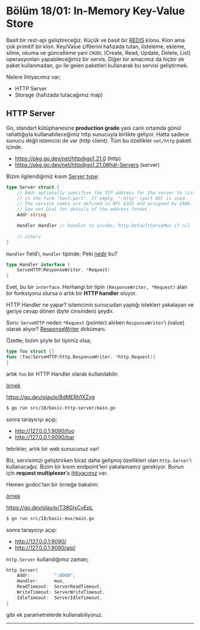 # Bölüm 18/01: In-Memory Key-Value Store

Basit bir rest-api geliştireceğiz. Küçük ve basit bir [REDIS][01] klonu. Klon
ama çok primitif bir klon. Key/Value çiftlerini hafızada tutan, listeleme,
ekleme, silme, okuma ve güncelleme yani `CRUDL` (Create, Read, Update, Delete,
List) operasyonları yapabileceğimiz bir servis. Diğer bir amacımız da hiçbir
ek paket kullanmadan, go ile gelen paketleri kullanarak bu servisi geliştirmek.

Nelere ihtiyacımız var;

- HTTP Server
- Storage (hafızada tutacağımız map)

## HTTP Server

Go, standart kütüphanesine **production grade** yani canlı ortamda gönül
rahatlığıyla kullanabileceğimiz http sunucuyla birlikte geliyor. Hatta sadece
sunucu değil istemcisi de var (http client). Tüm bu özellikler `net/http`
paketi içinde.

- https://pkg.go.dev/net/http@go1.21.0 (http)
- https://pkg.go.dev/net/http@go1.21.0#hdr-Servers (server)

Bizim ilgilendiğimiz kısım [Server type][02]:

```go
type Server struct {
	// Addr optionally specifies the TCP address for the server to listen on,
	// in the form "host:port". If empty, ":http" (port 80) is used.
	// The service names are defined in RFC 6335 and assigned by IANA.
	// See net.Dial for details of the address format.
	Addr string

	Handler Handler // handler to invoke, http.DefaultServeMux if nil
    
    // others
}
```

`Handler` field’ı, `Handler` tipinde; Peki [nedir][03] bu?

```go
type Handler interface {
	ServeHTTP(ResponseWriter, *Request)
}
```

Evet, bu bir `interface`. Herhangi bir tipin `(ResponseWriter, *Request)` alan
bir fonksiyonu olursa o artık bir **HTTP handler** oluyor.

HTTP Handler ne yapar? istemcinin sunucudan yaptığı istekleri yakalayan ve
geriye cevap dönen (byte cinsinden) şeydir.

Soru: `ServeHTTP` neden `*Request` (pointer) alırken `ResponseWriter`’ı
(value) olarak alıyor? [ResponseWriter][04] dokümanı.

Özetle; bizim şöyle bir tipimiz olsa;

```go
type foo struct {}
func (foo)ServeHTTP(http.ResponseWriter, *http.Request){
}
```

artık `foo` bir HTTP Handler olarak kullanılabilir.

[örnek](../../src/18/basic-http-server)

https://go.dev/play/p/8dMERh1XZvg

```bash
$ go run src/18/basic-http-server/main.go
```

sonra tarayıcıyı açıp;

- http://127.0.0.1:9090/foo
- http://127.0.0.1:9090/bar

tebrikler, artık bir web sunucunuz var!

Biz, servisimizi geliştirirken biraz daha gelişmiş özellikleri olan
`http.Server`’ı kullanacağız. Bizim bir kısım endpoint’leri yakalamamız
gerekiyor. Bunun için **request multiplexer**’a [ihtiyacımız][05] var.

Hemen godoc’tan bir örneğe bakalım:

[örnek](../../src/18/basic-mux)

https://go.dev/play/p/T38GlxCvEpL

```bash
$ go run src/18/basic-mux/main.go
```

sonra tarayıcıyı açıp:

- http://127.0.0.1:9090/
- http://127.0.0.1:9090/api/

`http.Server` kullandığımız zaman;

```go
http.Server{
	Addr:         ":8000",
	Handler:      mux,
	ReadTimeout:  ServerReadTimeout,
	WriteTimeout: ServerWriteTimeout,
	IdleTimeout:  ServerIdleTimeout,
}
```

gibi ek parametrelerde kullanabiliyoruz.

---

[01]: https://redis.io/
[02]: https://pkg.go.dev/net/http@go1.21.0#Server
[03]: https://pkg.go.dev/net/http@go1.21.0#Handler
[04]: https://pkg.go.dev/net/http@go1.21.0#ResponseWriter
[05]: https://pkg.go.dev/net/http@go1.21.0#ServeMux
